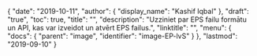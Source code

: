 {
  "date": "2019-10-11",
  "author": {
    "display_name": "Kashif Iqbal"
},
  "draft": "true",
  "toc": true,
  "title": "",
  "description": "Uzziniet par EPS failu formātu un API, kas var izveidot un atvērt EPS failus.",
  "linktitle": "",
  "menu": {
    "docs": {
      "parent": "image",
      "identifier": "image-EP-lvS"
}
},
  "lastmod": "2019-09-10"
}


